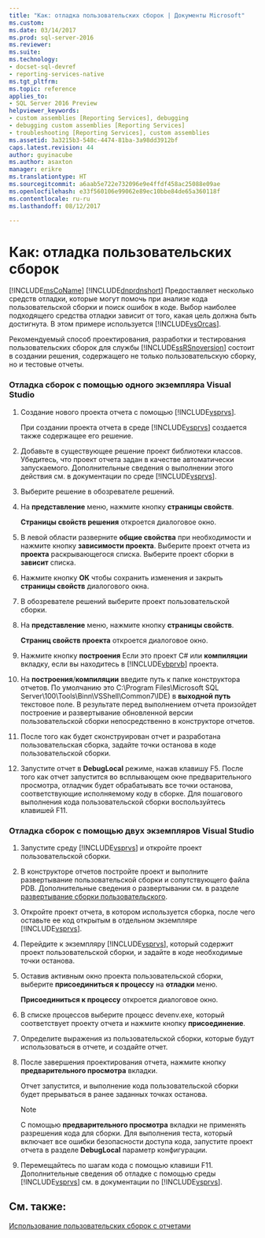 ```yaml
---
title: "Как: отладка пользовательских сборок | Документы Microsoft"
ms.custom: 
ms.date: 03/14/2017
ms.prod: sql-server-2016
ms.reviewer: 
ms.suite: 
ms.technology:
- docset-sql-devref
- reporting-services-native
ms.tgt_pltfrm: 
ms.topic: reference
applies_to:
- SQL Server 2016 Preview
helpviewer_keywords:
- custom assemblies [Reporting Services], debugging
- debugging custom assemblies [Reporting Services]
- troubleshooting [Reporting Services], custom assemblies
ms.assetid: 3a3215b3-548c-4474-81ba-3a98dd3912bf
caps.latest.revision: 44
author: guyinacube
ms.author: asaxton
manager: erikre
ms.translationtype: HT
ms.sourcegitcommit: a6aab5e722e732096e9e4ffdf458ac25088e09ae
ms.openlocfilehash: e33f560106e99062e89ec10bbe84de65a360118f
ms.contentlocale: ru-ru
ms.lasthandoff: 08/12/2017

---
```

# <a name="how-to-debug-custom-assemblies"></a>Как: отладка пользовательских сборок
  [!INCLUDE[msCoName](../../includes/msconame-md.md)] [!INCLUDE[dnprdnshort](../../includes/dnprdnshort-md.md)] Предоставляет несколько средств отладки, которые могут помочь при анализе кода пользовательской сборки и поиск ошибок в коде. Выбор наиболее подходящего средства отладки зависит от того, какая цель должна быть достигнута. В этом примере используется [!INCLUDE[vsOrcas](../../includes/vsorcas-md.md)].  
  
 Рекомендуемый способ проектирования, разработки и тестирования пользовательских сборок для службы [!INCLUDE[ssRSnoversion](../../includes/ssrsnoversion-md.md)] состоит в создании решения, содержащего не только пользовательскую сборку, но и тестовые отчеты.  
  
### <a name="to-debug-assemblies-using-a-single-instance-of-visual-studio"></a>Отладка сборок с помощью одного экземпляра Visual Studio  
  
1.  Создание нового проекта отчета с помощью [!INCLUDE[vsprvs](../../includes/vsprvs-md.md)].  
  
     При создании проекта отчета в среде [!INCLUDE[vsprvs](../../includes/vsprvs-md.md)] создается также содержащее его решение.  
  
2.  Добавьте в существующее решение проект библиотеки классов. Убедитесь, что проект отчета задан в качестве автоматически запускаемого. Дополнительные сведения о выполнении этого действия см. в документации по среде [!INCLUDE[vsprvs](../../includes/vsprvs-md.md)].  
  
3.  Выберите решение в обозревателе решений.  
  
4.  На **представление** меню, нажмите кнопку **страницы свойств**.  
  
     **Страницы свойств решения** откроется диалоговое окно.  
  
5.  В левой области разверните **общие свойства** при необходимости и нажмите кнопку **зависимости проекта**. Выберите проект отчета из **проекта** раскрывающегося списка. Выберите проект сборки в **зависит** списка.  
  
6.  Нажмите кнопку **ОК** чтобы сохранить изменения и закрыть **страницы свойств** диалогового окна.  
  
7.  В обозревателе решений выберите проект пользовательской сборки.  
  
8.  На **представление** меню, нажмите кнопку **страницы свойств**.  
  
     **Страниц свойств проекта** откроется диалоговое окно.  
  
9. Нажмите кнопку **построения** Если это проект C# или **компиляции** вкладку, если вы находитесь в [!INCLUDE[vbprvb](../../includes/vbprvb-md.md)] проекта.  
  
10. На **построения**/**компиляции** введите путь к папке конструктора отчетов. По умолчанию это C:\Program Files\Microsoft SQL Server\100\Tools\Binn\VSShell\Common7\IDE) в **выходной путь** текстовое поле. В результате перед выполнением отчета произойдет построение и развертывание обновленной версии пользовательской сборки непосредственно в конструкторе отчетов.  
  
11. После того как будет сконструирован отчет и разработана пользовательская сборка, задайте точки останова в коде пользовательской сборки.  
  
12. Запустите отчет в **DebugLocal** режиме, нажав клавишу F5. После того как отчет запустится во всплывающем окне предварительного просмотра, отладчик будет обрабатывать все точки останова, соответствующие исполняемому коду в сборке. Для пошагового выполнения кода пользовательской сборки воспользуйтесь клавишей F11.  
  
### <a name="to-debug-assemblies-using-two-instances-of-visual-studio"></a>Отладка сборок с помощью двух экземпляров Visual Studio  
  
1.  Запустите среду [!INCLUDE[vsprvs](../../includes/vsprvs-md.md)] и откройте проект пользовательской сборки.  
  
2.  В конструкторе отчетов постройте проект и выполните развертывание пользовательской сборки и сопутствующего файла PDB. Дополнительные сведения о развертывании см. в разделе [развертывание сборки пользовательского](../../reporting-services/custom-assemblies/deploying-a-custom-assembly.md).  
  
3.  Откройте проект отчета, в котором используется сборка, после чего оставьте ее код открытым в отдельном экземпляре [!INCLUDE[vsprvs](../../includes/vsprvs-md.md)].  
  
4.  Перейдите к экземпляру [!INCLUDE[vsprvs](../../includes/vsprvs-md.md)], который содержит проект пользовательской сборки, и задайте в коде необходимые точки останова.  
  
5.  Оставив активным окно проекта пользовательской сборки, выберите **присоединиться к процессу** на **отладки** меню.  
  
     **Присоединиться к процессу** откроется диалоговое окно.  
  
6.  В списке процессов выберите процесс devenv.exe, который соответствует проекту отчета и нажмите кнопку **присоединение**.  
  
7.  Определите выражения из пользовательской сборки, которые будут использоваться в отчете, и создайте отчет.  
  
8.  После завершения проектирования отчета, нажмите кнопку **предварительного просмотра** вкладки.  
  
     Отчет запустится, и выполнение кода пользовательской сборки будет прерываться в ранее заданных точках останова.  
  
    > [!NOTE]  
    >  С помощью **предварительного просмотра** вкладки не применять разрешения кода для сборки. Для выполнения теста, который включает все ошибки безопасности доступа кода, запустите проект отчета в разделе **DebugLocal** параметр конфигурации.  
  
9. Перемещайтесь по шагам кода с помощью клавиши F11. Дополнительные сведения об отладке с помощью среды [!INCLUDE[vsprvs](../../includes/vsprvs-md.md)] см. в документации по [!INCLUDE[vsprvs](../../includes/vsprvs-md.md)].  
  
## <a name="see-also"></a>См. также:  
 [Использование пользовательских сборок с отчетами](../../reporting-services/custom-assemblies/using-custom-assemblies-with-reports.md)  
  
  
